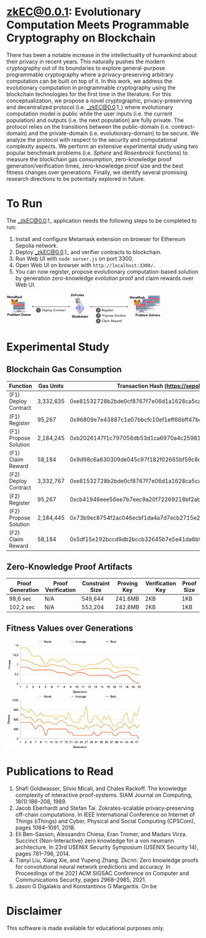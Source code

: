# zkEC@0.0.1: Evolutionary Computation Meets Programmable Cryptography on Blockchain

There has been a notable increase in the intellectuality of humankind about their privacy in recent years. This naturally pushes the modern cryptography out of its boundaries to explore general-purpose programmable cryptography where a privacy-preserving arbitrary computation can be built on top of it. In this work, we address the evolutionary computation in programmable cryptography using the blockchain technologies for the first time in the literature. For this conceptualization, we propose a novel cryptographic, privacy-preserving and decentralized protocol (i.e. _zkEC@0.0.1_) where evolutionary computation model is public while the user inputs (i.e. the current population) and outputs (i.e. the next population) are fully private. The protocol relies on the transitions between the public-domain (i.e. contract-domain) and the private-domain (i.e. evolutionary-domain) to be secure. We analyze the protocol with respect to the security and computational complexity aspects. We perform an extensive experimental study using two popular benchmark problems (i.e. _Sphere_ and _Rosenbrock_ functions) to measure the blockchain gas consumption, zero-knowledge proof generation/verification times, zero-knowledge proof size and the best fitness changes over generations. Finally, we identify several promising research directions to be potentially explored in future.

# To Run

The _zkEC@0.0.1_ application needs the following steps to be completed to run:

1. Install and configure Metamask extension on browser for Ethereum Sepolia network.
2. Deploy _zkEC@0.0.1_ and verifier contracts to blockchain.
3. Run Web UI with ```node server.js``` on port 3300.
4. Open Web UI on browser with ```http://localhost:3300/```.
5. You can now register, propose evolutionary computation-based solution by generation zero-knowledge _evolution_ proof and claim rewards over Web UI.

<img src="https://github.com/GoshgarIsmayilov/zkECv0.0.1/blob/main/Auxilliary/Screenshots/design.png" width="80%"/>

# Experimental Study 

## Blockchain Gas Consumption 

| Function              | Gas Units        | Transaction Hash (https://sepolia.etherscan.io/)                    |
| --------------------- | ---------------- | ------------------------------------------------------------------- |
| (F1) Deploy Contract  | 3,332,635        | 0xe81532728b2bde0cf8767f7e06d1a1628ca5cafa07c7c2d3499f3d39217ad6e8  |
| (F1) Register         | 95,267           | 0x96809e7e43887c1e07bbcfc10ef1eff66bff47bcfc8d547e2a63f5303f50d299  |
| (F1) Propose Solution | 2,184,245        | 0xb2026147f1c797056db53d1ca6970a4c25981a4a216b8f3d6263cdd47b2a48e6  |
| (F1) Claim Reward     | 58,184           | 0x9d98c6a630309de045c97f182f02665bf59c8c2cf1fa379c3bc5c5be9bd6b234  |
| (F2) Deploy Contract  | 3,332,767        | 0xe81532728b2bde0cf8767f7e06d1a1628ca5cafa07c7c2d3499f3d39217ad6e8  |
| (F2) Register         | 95,267           | 0xcb41946eee56ee7b7eec9a20f72269218bf2abf1b75835cbe26fee66b0a7fd1e  |
| (F2) Propose Solution | 2,184,445        | 0x73b9ec8754f2ac046ecbf1da4a7d7ecb2715e2561cc3c6f0ae0d135a7c608a28  |
| (F2) Claim Reward     | 58,184           | 0x5df15e192bccd9db2bccb32645b7e5e41da6b985391d967fcc51f84fe1947cad  |

## Zero-Knowledge Proof Artifacts

| Proof Generation | Proof Verification | Constraint Size | Proving Key | Verification Key | Proof Size  |
| ---------------- | ------------------ | --------------- | ----------- | ---------------- | ----------- |
| 98,6 sec         | N/A                | 549,644         | 241.6MB     | 2KB              | 1KB         | 
| 102,2 sec        | N/A                | 553,204         | 242.8MB     | 2KB              | 1KB         | 

## Fitness Values over Generations

<img src="https://github.com/GoshgarIsmayilov/zkECv0.0.1/blob/main/Auxilliary/Screenshots/generations_f1.png" width="70%"/>

<img src="https://github.com/GoshgarIsmayilov/zkECv0.0.1/blob/main/Auxilliary/Screenshots/generations_f2.png" width="70%"/>


# Publications to Read

1. Shafi Goldwasser, Silvio Micali, and Chales Rackoff. The knowledge complexity of interactive proof-systems. SIAM Journal on Computing, 18(1):186–208, 1989.
2. Jacob Eberhardt and Stefan Tai. Zokrates-scalable privacy-preserving off-chain computations. In IEEE International Conference on Internet of Things (iThings) and Cyber, Physical and Social Computing (CPSCom), pages 1084–1091, 2018.
3. Eli Ben-Sasson, Alessandro Chiesa, Eran Tromer, and Madars Virza. Succinct {Non-Interactive} zero knowledge for a von neumann architecture. In 23rd USENIX Security Symposium (USENIX Security 14), pages 781–796, 2014.
4. Tianyi Liu, Xiang Xie, and Yupeng Zhang. Zkcnn: Zero knowledge proofs for convolutional neural network predictions and accuracy. In Proceedings of the 2021 ACM SIGSAC Conference on Computer and Communications Security, pages 2968–2985, 2021.
5. Jason G Digalakis and Konstantinos G Margaritis. On be

# Disclaimer

This software is made available for educational purposes only.
